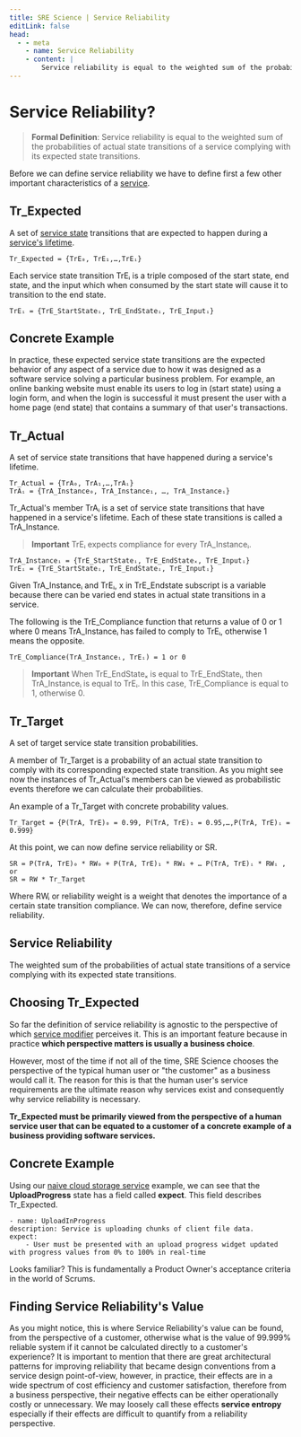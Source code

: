 ```yaml
---
title: SRE Science | Service Reliability
editLink: false
head:
  - - meta
    - name: Service Reliability
    - content: |
        Service reliability is equal to the weighted sum of the probabilities of actual state transitions of a service complying with its expected state transitions.
---
```


# Service Reliability?

> **Formal Definition**: Service reliability is equal to the weighted sum of the probabilities of actual state transitions of a service complying with its expected state transitions.

Before we can define service reliability we have to define first a few other important characteristics of a [service](/documentation/service.md).

## Tr_Expected
A set of [service state](/documentation/service-state.md) transitions that are expected to happen during a [service's lifetime](/documentation/service-state.md#service-state-lifetime).

`Tr_Expected = {TrE₀, TrE₁,…,TrEᵢ}`

Each service state transition TrEᵢ is a triple composed of the start state, end state, and the input which when consumed by the start state will cause it to transition to the end state.

`TrEᵢ = {TrE_StartStateᵢ, TrE_EndStateᵢ, TrE_Inputᵢ}`

## Concrete Example
In practice, these expected service state transitions are the expected behavior of any aspect of a service due to how it was designed as a software service solving a particular business problem. For example, an online banking website must enable its users to log in (start state) using a login form, and when the login is successful it must present the user with a home page (end state) that contains a summary of that user's transactions.

## Tr_Actual
A set of service state transitions that have happened during a service's lifetime.

```
Tr_Actual = {TrA₀, TrA₁,…,TrAᵢ}
TrAᵢ = {TrA_Instance₀, TrA_Instance₁, …, TrA_Instanceᵢ}
```
Tr_Actual's member TrAᵢ is a set of service state transitions that have happened in a service's lifetime. Each of these state transitions is called a TrA_Instance.

> **Important**
TrEᵢ expects compliance for every TrA_Instanceᵢ.

```
TrA_Instanceᵢ = {TrE_StartStateᵢ, TrE_EndStateₓ, TrE_Inputᵢ}
TrEᵢ = {TrE_StartStateᵢ, TrE_EndStateᵢ, TrE_Inputᵢ}
```

Given TrA_Instanceᵢ and TrEᵢ, x in TrE_Endstate subscript is a variable because there can be varied end states in actual state transitions in a service.

The following is the TrE_Compliance function that returns a value of 0 or 1 where 0 means TrA_Instanceᵢ has failed to comply to TrEᵢ, otherwise 1 means the opposite.

`TrE_Compliance(TrA_Instanceᵢ, TrEᵢ) = 1 or 0`

> **Important** When TrE_EndStateₓ is equal to TrE_EndStateᵢ, then TrA_Instanceᵢ is equal to TrEᵢ. In this case, TrE_Compliance is equal to 1, otherwise 0.

## Tr_Target
A set of target service state transition probabilities.

A member of Tr_Target is a probability of an actual state transition to comply with its corresponding expected state transition. As you might see now the instances of Tr_Actual's members can be viewed as probabilistic events therefore we can calculate their probabilities.

An example of a Tr_Target with concrete probability values.

`Tr_Target = {P(TrA, TrE)₀ = 0.99, P(TrA, TrE)₁ = 0.95,…,P(TrA, TrE)ᵢ = 0.999}`

At this point, we can now define service reliability or SR.

```
SR = P(TrA, TrE)₀ * RW₀ + P(TrA, TrE)₁ * RW₁ + … P(TrA, TrE)ᵢ * RWᵢ , or
SR = RW * Tr_Target
```

Where RWᵢ or reliability weight is a weight that denotes the importance of a certain state transition compliance. We can now, therefore, define service reliability.


## Service Reliability
The weighted sum of the probabilities of actual state transitions of a service complying with its expected state transitions.


## Choosing Tr_Expected
So far the definition of service reliability is agnostic to the perspective of which [service modifier](/documentation/service-modifier.md) perceives it. This is an important feature because in practice **which perspective matters is usually a business choice**.

However, most of the time if not all of the time, SRE Science chooses the perspective of the typical human user or "the customer" as a business would call it. The reason for this is that the human user's service requirements are the ultimate reason why services exist and consequently why service reliability is necessary.

**Tr_Expected must be primarily viewed from the perspective of a human service user that can be equated to a customer of a concrete example of a business providing software services.**

## Concrete Example
Using our [naive cloud storage service](/documentation/service#naive-cloud-storage-service-example) example, we can see that the **UploadProgress** state has a field called **expect**. This field describes Tr_Expected.

```
- name: UploadInProgress
description: Service is uploading chunks of client file data.
expect:
    - User must be presented with an upload progress widget updated with progress values from 0% to 100% in real-time
```

Looks familiar? This is fundamentally a Product Owner's acceptance criteria in the world of Scrums. 


## Finding Service Reliability's Value
As you might notice, this is where Service Reliability's value can be found, from the perspective of a customer, otherwise what is the value of 99.999% reliable system if it cannot be calculated directly to a customer's experience? It is important to mention that there are great architectural patterns for improving reliability that became design conventions from a service design point-of-view, however, in practice, their effects are in a wide spectrum of cost efficiency and customer satisfaction, therefore from a business perspective, their negative effects can be either operationally costly or unnecessary. We may loosely call these effects **service entropy** especially if their effects are difficult to quantify from a reliability perspective.


